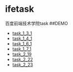 # ifetask
百度前端技术学院task
##DEMO
- [task_1_3_1](https://yinmazuo.github.io/ifetask/task1/task_1_3_1.html)
- [task_1_4_1](https://yinmazuo.github.io/ifetask/task1/task_1_4_1.html)
- [task_1_6_1](http://yinmazuo.github.io/ifetask/task1/task_1_6_1/task_1_6_1.html)
- [task_1_7_1](http://yinmazuo.github.io/ifetask/task1/task_1_7_1/task_1_7_1.html)
- [task_2_19](http://yinmazuo.github.io/ifetask/task2/task_2_19/task_2_19.html)
- [task_2_22](http://yinmazuo.github.io/ifetask/task2/task_2_22.html)
- [task_2_23](http://yinmazuo.github.io/ifetask/task2/task_2_23/task_2_23.html)

